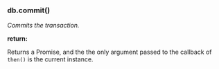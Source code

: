### db.commit()

*Commits the transaction.*

**return:**

Returns a Promise, and the the only argument passed to the callback of 
`then()` is the current instance.